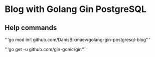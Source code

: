 # Blog with Golang Gin PostgreSQL
## Help commands

'''go mod init github.com/DanisBikmaev/golang-gin-postgresql-blog'''

'''go get -u github.com/gin-gonic/gin'''